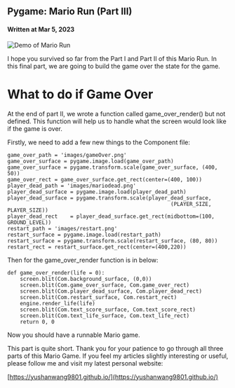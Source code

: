 ## Pygame: Mario Run (Part III)

#### Written at Mar 5, 2023

![Demo of Mario Run](https://miro.medium.com/v2/resize:fit:1200/format:webp/1*GCw3byAR0bXeq2-k4iSeFg.gif)


I hope you survived so far from the Part I and Part II of this Mario Run. In this final part, we are going to build the game over the state for the game.

What to do if Game Over
=======================

At the end of part II, we wrote a function called game_over_render() but not defined. This function will help us to handle what the screen would look like if the game is over.

Firstly, we need to add a few new things to the Component file:

```
game_over_path = 'images/gameOver.png'
game_over_surface = pygame.image.load(game_over_path)
game_over_surface = pygame.transform.scale(game_over_surface, (400, 50))
game_over_rect = game_over_surface.get_rect(center=(400, 100))
player_dead_path = 'images/mariodead.png'
player_dead_surface = pygame.image.load(player_dead_path)
player_dead_surface = pygame.transform.scale(player_dead_surface, 
                                                    (PLAYER_SIZE, PLAYER_SIZE))
player_dead_rect    = player_dead_surface.get_rect(midbottom=(100, GROUND_LEVEL))
restart_path = 'images/restart.png'
restart_surface = pygame.image.load(restart_path)
restart_surface = pygame.transform.scale(restart_surface, (80, 80))
restart_rect = restart_surface.get_rect(center=(400,220))
```

Then for the game_over_render function is in below:

```
def game_over_render(life = 0):
    screen.blit(Com.background_surface, (0,0))
    screen.blit(Com.game_over_surface, Com.game_over_rect)
    screen.blit(Com.player_dead_surface, Com.player_dead_rect)
    screen.blit(Com.restart_surface, Com.restart_rect)
    engine.render_life(life)
    screen.blit(Com.text_score_surface, Com.text_score_rect)
    screen.blit(Com.text_life_surface, Com.text_life_rect)
    return 0, 0
```

Now you should have a runnable Mario game.

This part is quite short. Thank you for your patience to go through all three parts of this Mario Game. If you feel my articles slightly interesting or useful, please follow me and visit my latest personal website:

[https://yushanwang9801.github.io/](https://yushanwang9801.github.io/)
